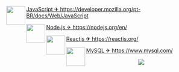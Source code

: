 <p><a href="https://developer.mozilla.org/pt-BR/docs/Web/JavaScript"><img src="https://github.com/adennyfernandesphp/imagens/blob/master/Logo/javascript.png" width="50" height="50" align="left">
JavaScript ✈ https://developer.mozilla.org/pt-BR/docs/Web/JavaScript</a></ p><br>

<p><a href="https://nodejs.org/en/"><img src="https://github.com/adennyfernandesphp/imagens/blob/master/Logo/nodejs.png" width="50" height="50" align="left">
Node.js ✈ https://nodejs.org/en/</a></ p><br>

<p><a href="https://reactjs.org/"><img src="https://github.com/adennyfernandesphp/imagens/blob/master/Logo/reactjs.png" width="50" height="50" align="left">
Reactjs ✈ https://reactjs.org/</a></ p><br>

<p><a href="https://www.mysql.com/"><img src="https://github.com/adennyfernandesphp/imagens/blob/master/Logo/mysql.png" width="50" height="50" align="left">
MySQL ✈ https://www.mysql.com/</a></ p><br>



<p align="center"><img src="https://github.com/adennyfernandesphp/imagens/blob/master/homem%20letra.gif"/></p>



